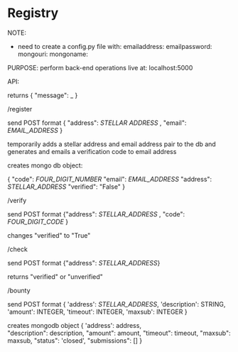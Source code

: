 # Registry
NOTE: 
- need to create a config.py file with:
emailaddress:
emailpassword:
mongouri:
mongoname:



PURPOSE: perform back-end operations
live at: localhost:5000


API:


returns { "message": _ }

/register

send POST format { "address": _STELLAR ADDRESS_ , "email": _EMAIL_ADDRESS_ }

temporarily adds a stellar address and email address pair to the db and generates and emails a verification code to email address

creates mongo db object: 

{
"code": _FOUR_DIGIT_NUMBER_
"email": _EMAIL_ADDRESS_
"address": _STELLAR_ADDRESS_
"verified": "False"
}

/verify

send POST format {"address": _STELLAR_ADDRESS_ , "code": _FOUR_DIGIT_CODE_ }

changes "verified" to "True"

/check

send POST format {"address": _STELLAR_ADDRESS_}

returns "verified" or "unverified"

/bounty

send POST format 
    {
    'address': _STELLAR_ADDRESS_,
		'description': STRING,
		'amount': INTEGER,
		'timeout': INTEGER,
		'maxsub': INTEGER
    }

creates mongodb object 
    {
    'address': address,  
    "description": description, 
    "amount": amount,
    "timeout": timeout,
    "maxsub": maxsub,
    "status": 'closed',
    "submissions": [] 
    }


